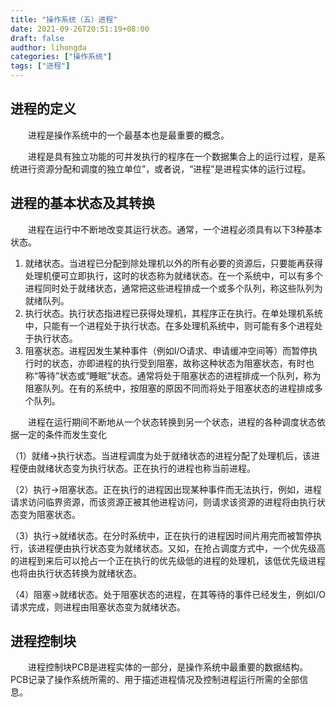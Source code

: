 ```yaml
---
title: "操作系统（五）进程"
date: 2021-09-26T20:51:19+08:00
draft: false
audthor: lihongda
categories: ["操作系统"]
tags: ["进程"]
---
```


## 进程的定义

　　进程是操作系统中的一个最基本也是最重要的概念。

　　进程是具有独立功能的可并发执行的程序在一个数据集合上的运行过程，是系统进行资源分配和调度的独立单位”，或者说，“进程”是进程实体的运行过程。

## 进程的基本状态及其转换

　　进程在运行中不断地改变其运行状态。通常，一个进程必须具有以下3种基本状态。

1.  就绪状态。当进程已分配到除处理机以外的所有必要的资源后，只要能再获得处理机便可立即执行，这时的状态称为就绪状态。在一个系统中，可以有多个进程同时处于就绪状态，通常把这些进程排成一个或多个队列，称这些队列为就绪队列。
2.  执行状态。执行状态指进程已获得处理机，其程序正在执行。在单处理机系统中，只能有一个进程处于执行状态。在多处理机系统中，则可能有多个进程处于执行状态。
3.  阻塞状态。进程因发生某种事件（例如I/O请求、申请缓冲空间等）而暂停执行时的状态，亦即进程的执行受到阻塞，故称这种状态为阻塞状态，有时也称“等待”状态或“睡眠”状态。通常将处于阻塞状态的进程排成一个队列，称为阻塞队列。在有的系统中，按阻塞的原因不同而将处于阻塞状态的进程排成多个队列。

　　进程在运行期间不断地从一个状态转换到另一个状态，进程的各种调度状态依据一定的条件而发生变化

（1）就绪→执行状态。当进程调度为处于就绪状态的进程分配了处理机后，该进程便由就绪状态变为执行状态。正在执行的进程也称当前进程。

（2）执行→阻塞状态。正在执行的进程因出现某种事件而无法执行，例如，进程请求访问临界资源，而该资源正被其他进程访问，则请求该资源的进程将由执行状态变为阻塞状态。

（3）执行→就绪状态。在分时系统中，正在执行的进程因时间片用完而被暂停执行，该进程便由执行状态变为就绪状态。又如，在抢占调度方式中，一个优先级高的进程到来后可以抢占一个正在执行的优先级低的进程的处理机，该低优先级进程也将由执行状态转换为就绪状态。

（4）阻塞→就绪状态。处于阻塞状态的进程，在其等待的事件已经发生，例如I/O请求完成，则进程由阻塞状态变为就绪状态。

## 进程控制块

　　进程控制块PCB是进程实体的一部分，是操作系统中最重要的数据结构。PCB记录了操作系统所需的、用于描述进程情况及控制进程运行所需的全部信息。